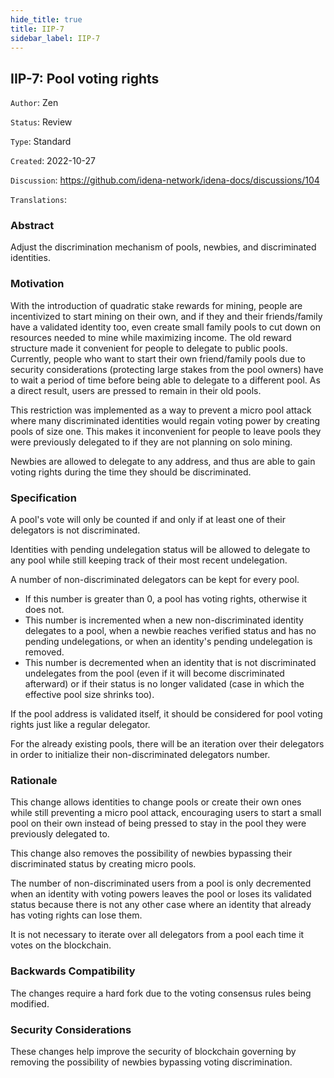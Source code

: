 ```yaml
---
hide_title: true
title: IIP-7
sidebar_label: IIP-7
---
```


## IIP-7: Pool voting rights

`Author`: Zen

`Status`: Review

`Type`: Standard

`Created`: 2022-10-27

`Discussion`: https://github.com/idena-network/idena-docs/discussions/104

`Translations`: 

### Abstract

Adjust the discrimination mechanism of pools, newbies, and discriminated identities.

### Motivation

With the introduction of quadratic stake rewards for mining, people are incentivized to start mining on their own, and if they and their friends/family have a validated identity too, even create small family pools to cut down on resources needed to mine while maximizing income.
The old reward structure made it convenient for people to delegate to public pools. Currently, people who want to start their own friend/family pools due to security considerations (protecting large stakes from the pool owners) have to wait a period of time before being able to delegate to a different pool. As a direct result, users are pressed to remain in their old pools.

This restriction was implemented as a way to prevent a micro pool attack where many discriminated identities would regain voting power by creating pools of size one.
This makes it inconvenient for people to leave pools they were previously delegated to if they are not planning on solo mining.

Newbies are allowed to delegate to any address, and thus are able to gain voting rights during the time they should be discriminated.

### Specification

A pool's vote will only be counted if and only if at least one of their delegators is not discriminated.

Identities with pending undelegation status will be allowed to delegate to any pool while still keeping track of their most recent undelegation.

A number of non-discriminated delegators can be kept for every pool.
- If this number is greater than 0, a pool has voting rights, otherwise it does not.  
- This number is incremented when a new non-discriminated identity delegates to a pool, when a newbie reaches verified status and has no pending undelegations, or when an identity's pending undelegation is removed.
- This number is decremented when an identity that is not discriminated undelegates from the pool (even if it will become discriminated afterward) or if their status is no longer validated (case in which the effective pool size shrinks too).

If the pool address is validated itself, it should be considered for pool voting rights just like a regular delegator.

For the already existing pools, there will be an iteration over their delegators in order to initialize their non-discriminated delegators number.

### Rationale

This change allows identities to change pools or create their own ones while still preventing a micro pool attack, encouraging users to start a small pool on their own instead of being pressed to stay in the pool they were previously delegated to.

This change also removes the possibility of newbies bypassing their discriminated status by creating micro pools.

The number of non-discriminated users from a pool is only decremented when an identity with voting powers leaves the pool or loses its validated status because there is not any other case where an identity that already has voting rights can lose them.

It is not necessary to iterate over all delegators from a pool each time it votes on the blockchain.

### Backwards Compatibility

The changes require a hard fork due to the voting consensus rules being modified.

### Security Considerations

These changes help improve the security of blockchain governing by removing the possibility of newbies bypassing voting discrimination.
